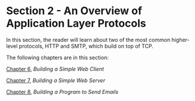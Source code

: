 # Section 2 - An Overview of Application Layer Protocols

In this section, the reader will learn about two of the most common higher-level protocols, HTTP and SMTP, which build on top of TCP.

The following chapters are in this section:

[Chapter 6](de3d2e9b-b94e-47d1-872c-c2ecb34c4026.xhtml), *Building a Simple Web Client*

[Chapter 7](f352830e-089c-4369-b7a2-18a896e1c5d5.xhtml), *Building a Simple Web Server*

[Chapter 8](47e209f2-0231-418c-baef-82db74df8c29.xhtml), *Building a Program to Send Emails*
